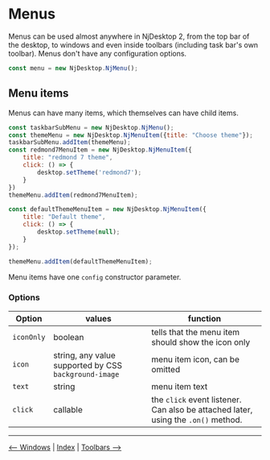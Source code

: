 # Menus

Menus can be used almost anywhere in NjDesktop 2, from the top bar of the desktop, to windows and even inside toolbars (including task bar's own toolbar). Menus don't have any configuration options.

```javascript
const menu = new NjDesktop.NjMenu();
```

## Menu items

Menus can have many items, which themselves can have child items.

```javascript
const taskbarSubMenu = new NjDesktop.NjMenu();
const themeMenu = new NjDesktop.NjMenuItem({title: "Choose theme"});
taskbarSubMenu.addItem(themeMenu);
const redmond7MenuItem = new NjDesktop.NjMenuItem({
    title: "redmond 7 theme",
    click: () => {
        desktop.setTheme('redmond7');
    }
})
themeMenu.addItem(redmond7MenuItem);

const defaultThemeMenuItem = new NjDesktop.NjMenuItem({
    title: "Default theme",
    click: () => {
        desktop.setTheme(null);
    }
});

themeMenu.addItem(defaultThemeMenuItem);
```
Menu items have one `config` constructor parameter.

### Options

| Option | values | function |
| ------ | ------ | -------- |
| `iconOnly` | boolean | tells that the menu item should show the icon only |
| `icon` | string, any value supported by CSS `background-image` | menu item icon, can be omitted
| `text` | string | menu item text 
| `click` | callable | the `click` event listener. Can also be attached later, using the `.on()` method.


---
[<-- Windows](./windows.md) |
[Index](./index.md) |
[Toolbars -->](./toolbars.md)